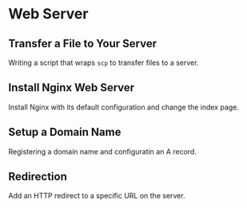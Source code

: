 # Web Server

## Transfer a File to Your Server
Writing a script that wraps `scp` to transfer files to a server.

## Install Nginx Web Server
Install Nginx with its default configuration and change the index page.

## Setup a Domain Name
Registering a domain name and configuratin an A record.

## Redirection
Add an HTTP redirect to a specific URL on the server.

